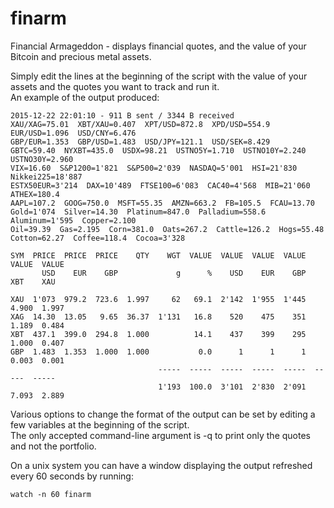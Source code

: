 finarm
======

Financial Armageddon - displays financial quotes, and the value of your Bitcoin and precious metal assets.

Simply edit the lines at the beginning of the script with the value of your assets and the quotes you want to track and run it.  
An example of the output produced:

```
2015-12-22 22:01:10 - 911 B sent / 3344 B received
XAU/XAG=75.01  XBT/XAU=0.407  XPT/USD=872.8  XPD/USD=554.9  EUR/USD=1.096  USD/CNY=6.476
GBP/EUR=1.353  GBP/USD=1.483  USD/JPY=121.1  USD/SEK=8.429
GBTC=59.40  NYXBT=435.0  USDX=98.21  USTNO5Y=1.710  USTNO10Y=2.240  USTNO30Y=2.960
VIX=16.60  S&P1200=1'821  S&P500=2'039  NASDAQ=5'001  HSI=21'830  Nikkei225=18'887
ESTX50EUR=3'214  DAX=10'489  FTSE100=6'083  CAC40=4'568  MIB=21'060  ATHEX=180.4
AAPL=107.2  GOOG=750.0  MSFT=55.35  AMZN=663.2  FB=105.5  FCAU=13.70
Gold=1'074  Silver=14.30  Platinum=847.0  Palladium=558.6  Aluminum=1'595  Copper=2.100
Oil=39.39  Gas=2.195  Corn=381.0  Oats=267.2  Cattle=126.2  Hogs=55.48
Cotton=62.27  Coffee=118.4  Cocoa=3'328

SYM  PRICE  PRICE  PRICE    QTY    WGT  VALUE  VALUE  VALUE  VALUE  VALUE  VALUE
       USD    EUR    GBP             g      %    USD    EUR    GBP    XBT    XAU

XAU  1'073  979.2  723.6  1.997     62   69.1  2'142  1'955  1'445  4.900  1.997
XAG  14.30  13.05   9.65  36.37  1'131   16.8    520    475    351  1.189  0.484
XBT  437.1  399.0  294.8  1.000          14.1    437    399    295  1.000  0.407
GBP  1.483  1.353  1.000  1.000           0.0      1      1      1  0.003  0.001
                                 -----  -----  -----  -----  -----  -----  -----
                                 1'193  100.0  3'101  2'830  2'091  7.093  2.889
```

Various options to change the format of the output can be set by editing a few variables at the beginning of the script.  
The only accepted command-line argument is -q to print only the quotes and not the portfolio.

On a unix system you can have a window displaying the output refreshed every 60 seconds by running:
```
watch -n 60 finarm
```
